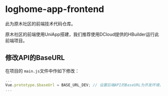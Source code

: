 # loghome-app-frontend

此为原木社区的前端技术代码仓库。

原木社区的前端使用UniApp搭建，我们推荐使用DCloud提供的HBuilder运行此前端项目。

## 修改API的BaseURL

在项目的 `main.js`文件中作如下修改：

```javascript
...
Vue.prototype.$baseUrl = BASE_URL_DEV; // 设置后端API的BaseURL为开发环境，即http://localhost:8081
...
```


